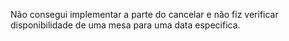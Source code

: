 Não consegui implementar a parte do cancelar e não fiz verificar disponibilidade de uma mesa para uma data especifica.

